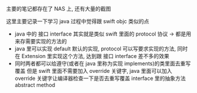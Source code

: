 主要的笔记都存在了 NAS 上, 还有大量的截图

这里主要记录一下学习 java 过程中觉得跟 swift objc 类似的点

- java 中的 接口 interface 其实就是类似 swift 里面的 protocol 协议 -> 都是用来存需要实现的方法的
- java 里可以实现 default 默认的实现, protocol 可以写要求实现的方法, 同时在 Extension 里实现这个方法, 达到跟 接口 interface 差不多的效果
- 同时两者都可以给遵守(或者在 java 里称为实现 implements)的类里面去重写覆盖 但是 swift 里面不需要加入 override 关键字, java 里面可以加入 override 关键字让编译器检查一下是否去重写覆盖 interface 里的抽象方法 abstract method